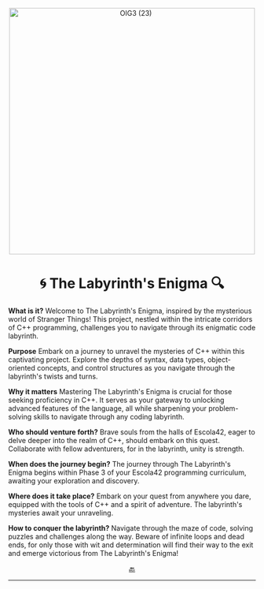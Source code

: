 <p align="center">
    <img src="https://github.com/caoslourenco/Cpp42/assets/18141491/a2c32e02-53b7-4e55-8737-159d50c86e32" alt="OIG3 (23)" width="500" height="500">
</p>

<h1 align="center">🌀 The Labyrinth's Enigma 🔍</h1>

**What is it?**
Welcome to The Labyrinth's Enigma, inspired by the mysterious world of Stranger Things! This project, nestled within the intricate corridors of C++ programming, challenges you to navigate through its enigmatic code labyrinth.

**Purpose**
Embark on a journey to unravel the mysteries of C++ within this captivating project. Explore the depths of syntax, data types, object-oriented concepts, and control structures as you navigate through the labyrinth's twists and turns.

**Why it matters**
Mastering The Labyrinth's Enigma is crucial for those seeking proficiency in C++. It serves as your gateway to unlocking advanced features of the language, all while sharpening your problem-solving skills to navigate through any coding labyrinth.

**Who should venture forth?**
Brave souls from the halls of Escola42, eager to delve deeper into the realm of C++, should embark on this quest. Collaborate with fellow adventurers, for in the labyrinth, unity is strength.

**When does the journey begin?**
The journey through The Labyrinth's Enigma begins within Phase 3 of your Escola42 programming curriculum, awaiting your exploration and discovery.

**Where does it take place?**
Embark on your quest from anywhere you dare, equipped with the tools of C++ and a spirit of adventure. The labyrinth's mysteries await your unraveling.

**How to conquer the labyrinth?**
Navigate through the maze of code, solving puzzles and challenges along the way. Beware of infinite loops and dead ends, for only those with wit and determination will find their way to the exit and emerge victorious from The Labyrinth's Enigma!


<div align="center">

 [🔙](https://github.com/caoslourenco/Cpp42)

</div>

       
-----
<!--
# 🌀 O Enigma do Labirinto 🔍

---

**O que é?**
Bem-vindo ao Enigma do Labirinto, inspirado no misterioso mundo de Stranger Things! Este projeto, situado nos intricados corredores da programação em C++, desafia você a navegar por seu enigmático labirinto de código.

**Propósito**
Embarque em uma jornada para desvendar os mistérios do C++ dentro deste cativante projeto. Explore as profundezas da sintaxe, tipos de dados, conceitos orientados a objetos e estruturas de controle enquanto você navega pelas reviravoltas do labirinto.

**Por que é importante?**
Dominar O Enigma do Labirinto é crucial para aqueles que buscam proficiência em C++. Ele serve como sua porta de entrada para desbloquear recursos avançados da linguagem, enquanto aprimora suas habilidades de resolução de problemas para navegar por qualquer labirinto de código.

**Quem deve se aventurar?**
Almas corajosas dos corredores da Escola42, ansiosas para se aprofundar no mundo do C++, devem embarcar nesta jornada. Colabore com outros aventureiros, pois no labirinto, a união é força.

**Quando a jornada começa?**
A jornada pelo Enigma do Labirinto começa dentro da Fase 3 de seu currículo de programação na Escola42, aguardando sua exploração e descoberta.

**Onde acontece?**
Embarque em sua jornada de qualquer lugar que ousar, equipado com as ferramentas do C++ e um espírito de aventura. Os mistérios do labirinto aguardam sua desvendamento.

**Como conquistar o labirinto?**
Navegue pelo labirinto de código, resolvendo quebra-cabeças e desafios ao longo do caminho. Cuidado com os loops infinitos e os becos sem saída, pois apenas aqueles com inteligência e determinação encontrarão o caminho para a saída e emergirão vitoriosos do Enigma do Labirinto!
